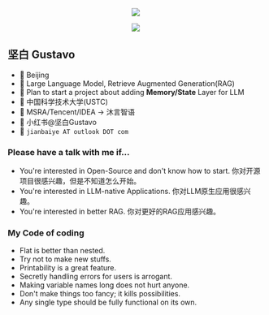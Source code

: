 <p align="center"><img src="https://readme-typing-svg.herokuapp.com?color=%2336BCF7&center=true&vCenter=true&width=600&lines=Make+something+people+want;"></p>
<p align="center"><img src="https://readme-typing-svg.herokuapp.com?color=%2336BCF7&center=true&vCenter=true&width=600&lines=做+点+有+用+的;"></p>

## 坚白 Gustavo 
- 📌 Beijing
- 👀 Large Language Model, Retrieve Augmented Generation(RAG)
- 🏃 Plan to start a project about adding **Memory/State** Layer for LLM
- 🏫 中国科学技术大学(USTC)
- 🏢 MSRA/Tencent/IDEA -> 沐言智语
- 🍠 小红书@坚白Gustavo
- 📧 `jianbaiye AT outlook DOT com`

### Please have a talk with me if...
- You're interested in Open-Source and don't know how to start. 你对开源项目很感兴趣，但是不知道怎么开始。
- You're interested in LLM-native Applications. 你对LLM原生应用很感兴趣。
- You're interested in better RAG. 你对更好的RAG应用感兴趣。
  
### My Code of coding
- Flat is better than nested.
- Try not to make new stuffs.
- Printability is a great feature.
- Secretly handling errors for users is arrogant.
- Making variable names long does not hurt anyone.
- Don't make things too fancy; it kills possibilities.
- Any single type should be fully functional on its own.

